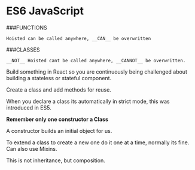 # ES6 JavaScript

###FUNCTIONS

    Hoisted can be called anywhere, __CAN__ be overwritten

###CLASSES

    __NOT__ Hoisted cant be called anywhere, __CANNOT__ be overwritten.



Build something in React so you are continuously being challenged about building a stateless or stateful component.

Create a class and add methods for reuse.

When you declare a class its automatically in strict mode, this was introduced in ES5.

**Remember only one constructor a Class**

A constructor builds an initial object for us.

To extend a class to create a new one do it one at a time, normally its fine. Can also use Mixins.

This is not inheritance, but composition.
